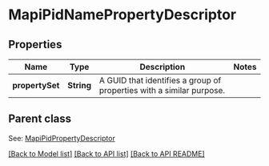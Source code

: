
# MapiPidNamePropertyDescriptor
## Properties
Name | Type | Description | Notes
------------ | ------------- | ------------- | -------------
**propertySet** | **String** | A GUID that identifies a group of properties with a similar purpose.              | 


## Parent class

See: [MapiPidPropertyDescriptor](MapiPidPropertyDescriptor.md)

[[Back to Model list]](README.md#documentation-for-models) [[Back to API list]](README.md#documentation-for-api-endpoints) [[Back to API README]](README.md)

